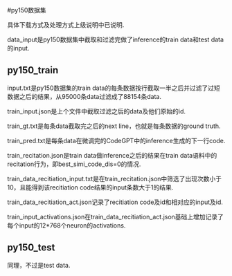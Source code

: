 #py150数据集

具体下载方式及处理方式上级说明中已说明.

data_input是py150数据集中截取和过滤完做了inference的train data和test data的input.

## py150_train

input.txt是py150数据集的train data的每条数据按行截取一半之后并过滤了过短数据之后的结果，从95000条data过滤成了88154条data.

train_input.json是上个文件中截取过滤之后的data及他们原始的id.

train_gt.txt是每条data截取完之后的next line，也就是每条数据的ground truth.

train_pred.txt是每条data在微调完的CodeGPT中的inference生成的下一行code.

train_recitation.json是train data做inference之后的结果在train data语料中的recitation行为，即best_simi_code_dis=0的情况.

train_data_recitiation_input.txt是在train_recitation.json中筛选了出现次数小于10，且能得到该recitiation code结果的input条数大于1的结果.

train_data_recitiation_act.json记录了recitiation code及id和相对应的input及id.

train_input_activations.json在train_data_recitiation_act.json基础上增加记录了每个input的12*768个neuron的activations.

## py150_test

同理，不过是test data.